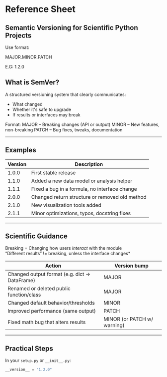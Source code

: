 Reference Sheet
=============================

Semantic Versioning for Scientific Python Projects
--------------------------------------------------
Use format:

MAJOR.MINOR.PATCH

E.G: 1.2.0

What is SemVer?
---------------
A structured versioning system that clearly communicates:
- What changed
- Whether it's safe to upgrade
- If results or interfaces may break

Format:
    MAJOR – Breaking changes (API or output)
    MINOR – New features, non-breaking
    PATCH – Bug fixes, tweaks, documentation

--------------------------------------------------

Examples
--------

| Version | Description                                         |
|---------|-----------------------------------------------------|
| 1.0.0   | First stable release                                |
| 1.1.0   | Added a new data model or analysis helper           |
| 1.1.1   | Fixed a bug in a formula, no interface change       |
| 2.0.0   | Changed return structure or removed old method      |
| 2.1.0   | New visualization tools added                       |
| 2.1.1   | Minor optimizations, typos, docstring fixes         |

--------------------------------------------------

Scientific Guidance
----------------------------
 Breaking = Changing how users *interact* with the module  
“Different results” != breaking, unless the interface changes*

| Action                                              | Version bump |
|-----------------------------------------------------|--------------|
| Changed output format (e.g. dict → DataFrame)       | MAJOR        |
| Renamed or deleted public function/class            | MAJOR        |
| Changed default behavior/thresholds                 | MINOR        |
| Improved performance (same output)                  | PATCH        |
| Fixed math bug that alters results                  | MINOR (or PATCH w/ warning) |

--------------------------------------------------

Practical Steps
---------------

In your `setup.py` or `__init__.py`:
```python
__version__ = "1.2.0"
